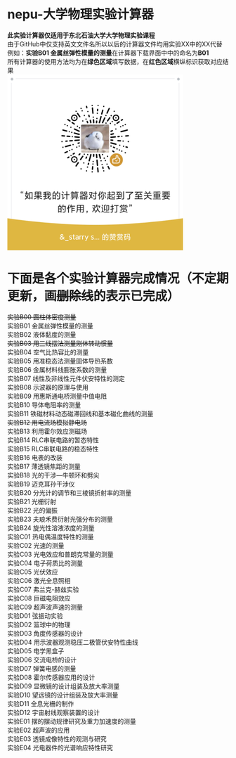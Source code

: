 # nepu-大学物理实验计算器
**此实验计算器仅适用于东北石油大学大学物理实验课程**  
由于GitHub中仅支持英文文件名所以以后的计算器文件均用实验XX中的XX代替  
例如：**实验B01 金属丝弹性模量的测量**在计算器下载界面中中的命名为**B01**  
所有计算器的使用方法均为在**绿色区域**填写数据，在**红色区域**横纵标识获取对应结果  
<img src="https://github.com/QianBingning/nepu-/blob/main/mm_reward_qrcode_1729757139372.png" witgh="400" height="400">  
# 下面是各个实验计算器完成情况（不定期更新，画~~删除线~~的表示已完成）  
~~实验B00 圆柱体密度测量~~  
实验B01 金属丝弹性模量的测量  
实验B02 液体黏度的测量  
~~实验B03 用三线摆法测量刚体转动惯量~~  
实验B04 空气比热容比的测量  
实验B05 用准稳态法测量固体导热系数  
实验B06 金属材料线膨胀系数的测量  
实验B07 线性及非线性元件伏安特性的测定  
实验B08 示波器的原理与使用  
实验B09 用惠斯通电桥测量中值电阻  
实验B10 导体电阻率的测量  
实验B11 铁磁材料动态磁滞回线和基本磁化曲线的测量  
~~实验B12 用电流场模拟静电场~~  
实验B13 利用霍尔效应测磁场  
实验B14 RLC串联电路的暂态特性  
实验B15 RLC串联电路的稳态特性  
实验B16 电表的改装  
实验B17 薄透镜焦距的测量  
实验B18 光的干涉—牛顿环和劈尖  
实验B19 迈克耳孙干涉仪  
实验B20 分光计的调节和三棱镜折射率的测量  
实验B21 光栅衍射  
实验B22 光的偏振  
实验B23 夫琅禾费衍射光强分布的测量  
实验B24 旋光性溶液浓度的测量  
实验C01 热电偶温度特性的测量  
实验C02 光速的测量  
实验C03 光电效应和普朗克常量的测量  
实验C04 电子荷质比的测量  
实验C05 光伏效应  
实验C06 激光全息照相  
实验C07 弗兰克-赫兹实验  
实验C08 巨磁电阻效应  
实验C09 超声波声速的测量  
实验D01 弦振动实验  
实验D02 篮球中的物理  
实验D03 角度传感器的设计  
实验D04 用示波器观测稳压二极管伏安特性曲线  
实验D05 电学黑盒子  
实验D06 交流电桥的设计  
实验D07 弹簧电感的测量  
实验D08 霍尔传感器应用的设计  
实验D09 显微镜的设计组装及放大率测量  
实验D10 望远镜的设计组装及放大率测量  
实验D11 全息光栅的制作  
实验D12 宇宙射线观察装置的设计  
实验E01 摆的摆动规律研究及重力加速度的测量  
实验E02 超声波的应用  
实验E03 透镜成像特性的观测与研究  
实验E04 光电器件的光谱响应特性研究  





